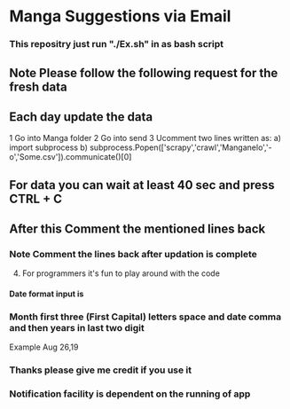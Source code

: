 # Manga Suggestions via Email
### This repositry just run "./Ex.sh" in as bash script
## Note Please follow the following request for the fresh data
## Each day update the data
1 Go into Manga folder
2 Go into send
3 Ucomment two lines written as:
    a) import subprocess
    b) subprocess.Popen(['scrapy','crawl','Manganelo','-o','Some.csv']).communicate()[0]
## For data you can wait at least 40 sec and press CTRL + C
## After this Comment the mentioned lines back
### Note Comment the lines back after updation is complete
4) For programmers it's fun to play around with the code
#### Date format input is
### Month first three (First Capital) letters space and date comma and then years in last two digit
Example
Aug 26,19
### Thanks please give me credit if you use it
### Notification facility is dependent on the running of app
